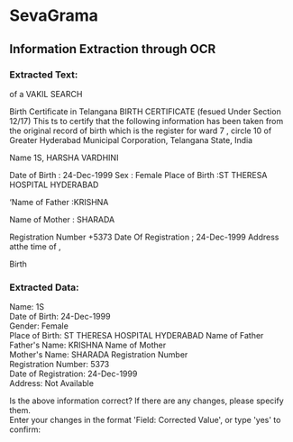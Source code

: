 # SevaGrama

## Information Extraction through OCR

### Extracted Text:
of a VAKIL SEARCH

Birth Certificate in Telangana
BIRTH CERTIFICATE
(fesued Under Section 12/17)
This ts to certify that the following information has been taken from the
original record of birth which is the register for ward 7 , circle 10 of Greater
Hyderabad Municipal Corporation, Telangana State, India

Name 1S, HARSHA VARDHINI

Date of Birth : 24-Dec-1999 Sex : Female
Place of Birth :ST THERESA HOSPITAL HYDERABAD

‘Name of Father :KRISHNA

Name of Mother : SHARADA

Registration Number +5373 Date Of Registration ; 24-Dec-1999
Address atthe time of ,

Birth

### Extracted Data:
Name: 1S <br>
Date of Birth: 24-Dec-1999 <br>
Gender: Female <br>
Place of Birth: ST THERESA HOSPITAL HYDERABAD Name of Father <br>
Father's Name: KRISHNA Name of Mother <br>
Mother's Name: SHARADA Registration Number<br>
Registration Number: 5373<br>
Date of Registration: 24-Dec-1999<br>
Address: Not Available<br>

Is the above information correct? If there are any changes, please specify them.<br>
Enter your changes in the format 'Field: Corrected Value', or type 'yes' to confirm: 
